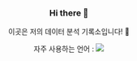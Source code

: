 <h3 align="center"> Hi there 👋 </h3>
<p align="center">
이곳은 저의 데이터 분석 기록소입니다! 🤗
</p>
<p align="center">
자주 사용하는 언어 : 
<img src="https://img.shields.io/badge/Python-3766AB?style=flat-square&logo=Python&logoColor=white"/>
</p>



<!--
**jiw000/jiw000** is a ✨ _special_ ✨ repository because its `README.md` (this file) appears on your GitHub profile.

Here are some ideas to get you started:

- 🔭 I’m currently working on ...
- 🌱 I’m currently learning ...
- 👯 I’m looking to collaborate on ...
- 🤔 I’m looking for help with ...
- 💬 Ask me about ...
- 📫 How to reach me: ...
- 😄 Pronouns: ...
- ⚡ Fun fact: ...
-->
